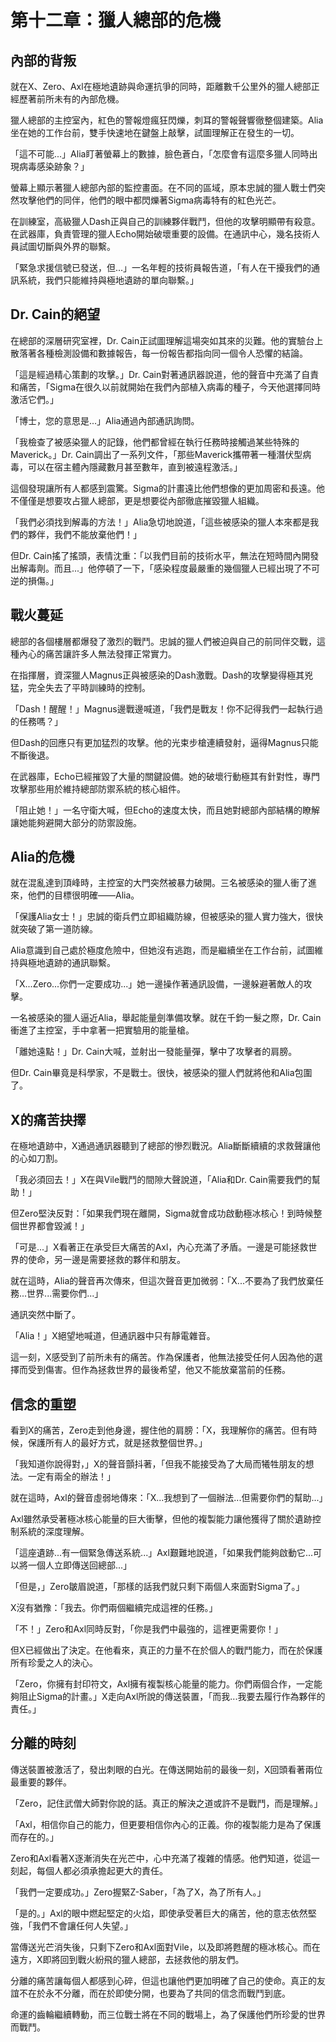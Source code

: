 # 第十二章：獵人總部的危機

## 內部的背叛

就在X、Zero、Axl在極地遺跡與命運抗爭的同時，距離數千公里外的獵人總部正經歷著前所未有的內部危機。

獵人總部的主控室內，紅色的警報燈瘋狂閃爍，刺耳的警報聲響徹整個建築。Alia坐在她的工作台前，雙手快速地在鍵盤上敲擊，試圖理解正在發生的一切。

「這不可能...」Alia盯著螢幕上的數據，臉色蒼白，「怎麼會有這麼多獵人同時出現病毒感染跡象？」

螢幕上顯示著獵人總部內部的監控畫面。在不同的區域，原本忠誠的獵人戰士們突然攻擊他們的同伴，他們的眼中都閃爍著Sigma病毒特有的紅色光芒。

在訓練室，高級獵人Dash正與自己的訓練夥伴戰鬥，但他的攻擊明顯帶有殺意。在武器庫，負責管理的獵人Echo開始破壞重要的設備。在通訊中心，幾名技術人員試圖切斷與外界的聯繫。

「緊急求援信號已發送，但...」一名年輕的技術員報告道，「有人在干擾我們的通訊系統，我們只能維持與極地遺跡的單向聯繫。」

## Dr. Cain的絕望

在總部的深層研究室裡，Dr. Cain正試圖理解這場突如其來的災難。他的實驗台上散落著各種檢測設備和數據報告，每一份報告都指向同一個令人恐懼的結論。

「這是經過精心策劃的攻擊。」Dr. Cain對著通訊器說道，他的聲音中充滿了自責和痛苦，「Sigma在很久以前就開始在我們內部植入病毒的種子，今天他選擇同時激活它們。」

「博士，您的意思是...」Alia通過內部通訊詢問。

「我檢查了被感染獵人的記錄，他們都曾經在執行任務時接觸過某些特殊的Maverick。」Dr. Cain調出了一系列文件，「那些Maverick攜帶著一種潛伏型病毒，可以在宿主體內隱藏數月甚至數年，直到被遠程激活。」

這個發現讓所有人都感到震驚。Sigma的計畫遠比他們想像的更加周密和長遠。他不僅僅是想要攻占獵人總部，更是想要從內部徹底摧毀獵人組織。

「我們必須找到解毒的方法！」Alia急切地說道，「這些被感染的獵人本來都是我們的夥伴，我們不能放棄他們！」

但Dr. Cain搖了搖頭，表情沈重：「以我們目前的技術水平，無法在短時間內開發出解毒劑。而且...」他停頓了一下，「感染程度最嚴重的幾個獵人已經出現了不可逆的損傷。」

## 戰火蔓延

總部的各個樓層都爆發了激烈的戰鬥。忠誠的獵人們被迫與自己的前同伴交戰，這種內心的痛苦讓許多人無法發揮正常實力。

在指揮層，資深獵人Magnus正與被感染的Dash激戰。Dash的攻擊變得極其兇猛，完全失去了平時訓練時的控制。

「Dash！醒醒！」Magnus邊戰邊喊道，「我們是戰友！你不記得我們一起執行過的任務嗎？」

但Dash的回應只有更加猛烈的攻擊。他的光束步槍連續發射，逼得Magnus只能不斷後退。

在武器庫，Echo已經摧毀了大量的關鍵設備。她的破壞行動極其有針對性，專門攻擊那些用於維持總部防禦系統的核心組件。

「阻止她！」一名守衛大喊，但Echo的速度太快，而且她對總部內部結構的瞭解讓她能夠避開大部分的防禦設施。

## Alia的危機

就在混亂達到頂峰時，主控室的大門突然被暴力破開。三名被感染的獵人衝了進來，他們的目標很明確——Alia。

「保護Alia女士！」忠誠的衛兵們立即組織防線，但被感染的獵人實力強大，很快就突破了第一道防線。

Alia意識到自己處於極度危險中，但她沒有逃跑，而是繼續坐在工作台前，試圖維持與極地遺跡的通訊聯繫。

「X...Zero...你們一定要成功...」她一邊操作著通訊設備，一邊躲避著敵人的攻擊。

一名被感染的獵人逼近Alia，舉起能量劍準備攻擊。就在千鈞一髮之際，Dr. Cain衝進了主控室，手中拿著一把實驗用的能量槍。

「離她遠點！」Dr. Cain大喊，並射出一發能量彈，擊中了攻擊者的肩膀。

但Dr. Cain畢竟是科學家，不是戰士。很快，被感染的獵人們就將他和Alia包圍了。

## X的痛苦抉擇

在極地遺跡中，X通過通訊器聽到了總部的慘烈戰況。Alia斷斷續續的求救聲讓他的心如刀割。

「我必須回去！」X在與Vile戰鬥的間隙大聲說道，「Alia和Dr. Cain需要我們的幫助！」

但Zero堅決反對：「如果我們現在離開，Sigma就會成功啟動極冰核心！到時候整個世界都會毀滅！」

「可是...」X看著正在承受巨大痛苦的Axl，內心充滿了矛盾。一邊是可能拯救世界的使命，另一邊是需要拯救的夥伴和朋友。

就在這時，Alia的聲音再次傳來，但這次聲音更加微弱：「X...不要為了我們放棄任務...世界...需要你們...」

通訊突然中斷了。

「Alia！」X絕望地喊道，但通訊器中只有靜電雜音。

這一刻，X感受到了前所未有的痛苦。作為保護者，他無法接受任何人因為他的選擇而受到傷害。但作為拯救世界的最後希望，他又不能放棄當前的任務。

## 信念的重塑

看到X的痛苦，Zero走到他身邊，握住他的肩膀：「X，我理解你的痛苦。但有時候，保護所有人的最好方式，就是拯救整個世界。」

「我知道你說得對，」X的聲音顫抖著，「但我不能接受為了大局而犧牲朋友的想法。一定有兩全的辦法！」

就在這時，Axl的聲音虛弱地傳來：「X...我想到了一個辦法...但需要你們的幫助...」

Axl雖然承受著極冰核心能量的巨大衝擊，但他的複製能力讓他獲得了關於遺跡控制系統的深度理解。

「這座遺跡...有一個緊急傳送系統...」Axl艱難地說道，「如果我們能夠啟動它...可以將一個人立即傳送回總部...」

「但是，」Zero皺眉說道，「那樣的話我們就只剩下兩個人來面對Sigma了。」

X沒有猶豫：「我去。你們兩個繼續完成這裡的任務。」

「不！」Zero和Axl同時反對，「你是我們中最強的，這裡更需要你！」

但X已經做出了決定。在他看來，真正的力量不在於個人的戰鬥能力，而在於保護所有珍愛之人的決心。

「Zero，你擁有封印符文，Axl擁有複製核心能量的能力。你們兩個合作，一定能夠阻止Sigma的計畫。」X走向Axl所說的傳送裝置，「而我...我要去履行作為夥伴的責任。」

## 分離的時刻

傳送裝置被激活了，發出刺眼的白光。在傳送開始前的最後一刻，X回頭看著兩位最重要的夥伴。

「Zero，記住武僧大師對你說的話。真正的解決之道或許不是戰鬥，而是理解。」

「Axl，相信你自己的能力，但更要相信你內心的正義。你的複製能力是為了保護而存在的。」

Zero和Axl看著X逐漸消失在光芒中，心中充滿了複雜的情感。他們知道，從這一刻起，每個人都必須承擔起更大的責任。

「我們一定要成功。」Zero握緊Z-Saber，「為了X，為了所有人。」

「是的。」Axl的眼中燃起堅定的火焰，即使承受著巨大的痛苦，他的意志依然堅強，「我們不會讓任何人失望。」

當傳送光芒消失後，只剩下Zero和Axl面對Vile，以及即將甦醒的極冰核心。而在遠方，X即將回到戰火紛飛的獵人總部，去拯救他的朋友們。

分離的痛苦讓每個人都感到心碎，但這也讓他們更加明確了自己的使命。真正的友誼不在於永不分離，而在於即使分開，也要為了共同的信念而戰鬥到底。

命運的齒輪繼續轉動，而三位戰士將在不同的戰場上，為了保護他們所珍愛的世界而戰鬥。 